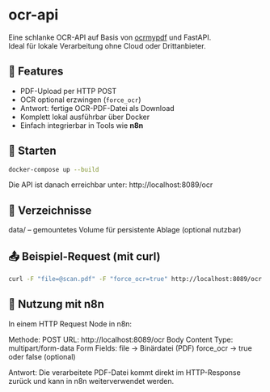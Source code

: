 # ocr-api

Eine schlanke OCR-API auf Basis von [ocrmypdf](https://ocrmypdf.readthedocs.io/) und FastAPI.  
Ideal für lokale Verarbeitung ohne Cloud oder Drittanbieter.

## 🚀 Features

- PDF-Upload per HTTP POST
- OCR optional erzwingen (`force_ocr`)
- Antwort: fertige OCR-PDF-Datei als Download
- Komplett lokal ausführbar über Docker
- Einfach integrierbar in Tools wie **n8n**

## 🔧 Starten

```bash
docker-compose up --build
```

Die API ist danach erreichbar unter:
http://localhost:8089/ocr

## 📁 Verzeichnisse
data/ – gemountetes Volume für persistente Ablage (optional nutzbar)

## 📤 Beispiel-Request (mit curl)
```bash
curl -F "file=@scan.pdf" -F "force_ocr=true" http://localhost:8089/ocr --output result.pdf
```

## 🔁 Nutzung mit n8n
In einem HTTP Request Node in n8n:

Methode: POST
URL: http://localhost:8089/ocr
Body Content Type: multipart/form-data
Form Fields:
file → Binärdatei (PDF)
force_ocr → true oder false (optional)

Antwort:
Die verarbeitete PDF-Datei kommt direkt im HTTP-Response zurück und kann in n8n weiterverwendet werden.
